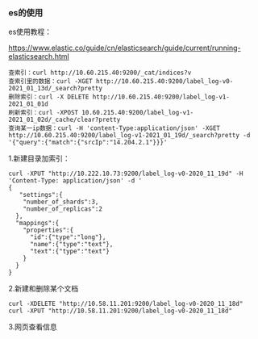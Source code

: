 ### es的使用

es使用教程：

https://www.elastic.co/guide/cn/elasticsearch/guide/current/running-elasticsearch.html  

```shell
查索引：curl http://10.60.215.40:9200/_cat/indices?v
查索引里的数据：curl -XGET http://10.60.215.40:9200/label_log-v0-2021_01_13d/_search?pretty
删除索引：curl -X DELETE http://10.60.215.40:9200/label_log-v1-2021_01_01d 
刷新索引：curl -XPOST 10.60.215.40:9200/label_log-v1-2021_01_02d/_cache/clear?pretty
查询某一ip数据：curl -H 'content-Type:application/json' -XGET http://10.60.215.40:9200/label_log-v1-2021_01_19d/_search?pretty -d '{"query":{"match":{"srcIp":"14.204.2.1"}}}'
```

1.新建目录加索引：

```shell
curl -XPUT "http://10.222.10.73:9200/label_log-v0-2020_11_19d" -H 'Content-Type: application/json' -d '
{
   "settings":{
    "number_of_shards":3,
    "number_of_replicas":2
  },
  "mappings":{
    "properties":{
      "id":{"type":"long"},
      "name":{"type":"text"},
      "text":{"type":"text"}
    }
  }
}
```

2.新建和删除某个文档

```shell
curl -XDELETE "http://10.58.11.201:9200/label_log-v0-2020_11_18d"
curl -XPUT "http://10.58.11.201:9200/label_log-v0-2020_11_18d"
```

3.网页查看信息